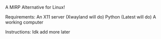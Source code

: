A MIRP Alternative for Linux!

Requirements:
  An X11 server (Xwayland will do)
  Python (Latest will do)
  A working computer

Instructions:
  Idk add more later
